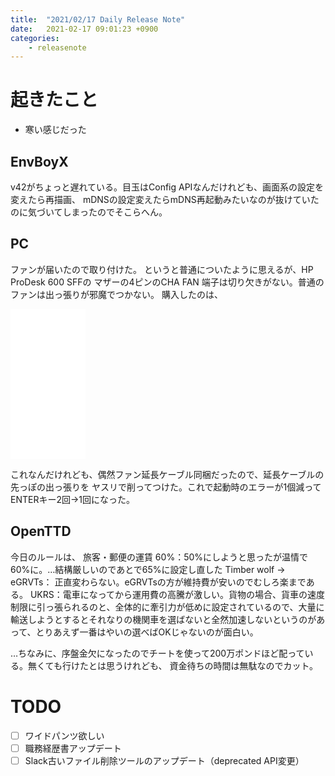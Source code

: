 ```yaml
---
title:  "2021/02/17 Daily Release Note"
date:   2021-02-17 09:01:23 +0900
categories:
	- releasenote
---
```

# 起きたこと

* 寒い感じだった

## EnvBoyX

v42がちょっと遅れている。目玉はConfig APIなんだけれども、画面系の設定を変えたら再描画、
mDNSの設定変えたらmDNS再起動みたいなのが抜けていたのに気づいてしまったのでそこらへん。

## PC

ファンが届いたので取り付けた。 というと普通についたように思えるが、HP ProDesk 600 SFFの
マザーの4ピンのCHA FAN 端子は切り欠きがない。普通のファンは出っ張りが邪魔でつかない。
購入したのは、

<iframe style="width:120px;height:240px;" marginwidth="0" marginheight="0" scrolling="no" frameborder="0" src="//rcm-fe.amazon-adsystem.com/e/cm?lt1=_blank&bc1=000000&IS2=1&bg1=FFFFFF&fc1=000000&lc1=0000FF&t=yakumo07-22&language=ja_JP&o=9&p=8&l=as4&m=amazon&f=ifr&ref=as_ss_li_til&asins=B08SC38GGH&linkId=d6f04cfd23c2c144c08c7a1cc76f137b"></iframe>

これなんだけれども、偶然ファン延長ケーブル同梱だったので、延長ケーブルの先っぽの出っ張りを
ヤスリで削ってつけた。これで起動時のエラーが1個減ってENTERキー2回→1回になった。

## OpenTTD

今日のルールは、
旅客・郵便の運賃 60%：50%にしようと思ったが温情で60%に。…結構厳しいのであとで65%に設定し直した
Timber wolf -> eGRVTs： 正直変わらない。eGRVTsの方が維持費が安いのでむしろ楽まである。
UKRS：電車になってから運用費の高騰が激しい。貨物の場合、貨車の速度制限に引っ張られるのと、全体的に牽引力が低めに設定されているので、大量に輸送しようとするとそれなりの機関車を選ばないと全然加速しないというのがあって、とりあえず一番はやいの選べばOKじゃないのが面白い。

…ちなみに、序盤金欠になったのでチートを使って200万ポンドほど配っている。無くても行けたとは思うけれども、
資金待ちの時間は無駄なのでカット。

# TODO 

- [ ] ワイドパンツ欲しい
- [ ] 職務経歴書アップデート
- [ ] Slack古いファイル削除ツールのアップデート（deprecated API変更）